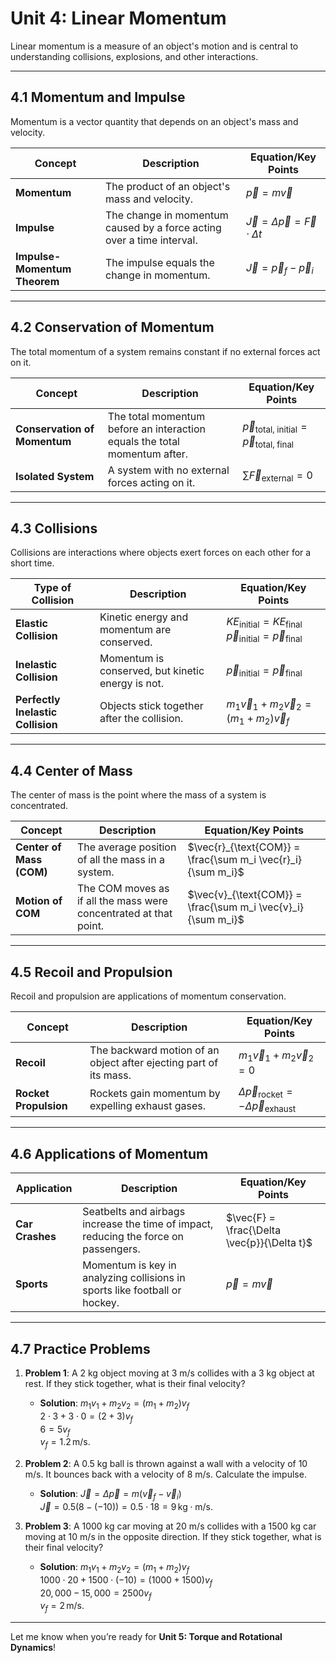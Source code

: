 # Unit 4: Linear Momentum

Linear momentum is a measure of an object's motion and is central to understanding collisions, explosions, and other interactions.

---

## 4.1 Momentum and Impulse

Momentum is a vector quantity that depends on an object's mass and velocity.

| **Concept**               | **Description**                                                                 | **Equation/Key Points**                                                                 |
|--------------------------|---------------------------------------------------------------------------------|-----------------------------------------------------------------------------------------|
| **Momentum**              | The product of an object's mass and velocity.                                   | $\vec{p} = m \vec{v}$                                                                  |
| **Impulse**               | The change in momentum caused by a force acting over a time interval.           | $\vec{J} = \Delta \vec{p} = \vec{F} \cdot \Delta t$                                    |
| **Impulse-Momentum Theorem** | The impulse equals the change in momentum.                                     | $\vec{J} = \vec{p}_f - \vec{p}_i$                                                      |

---

## 4.2 Conservation of Momentum

The total momentum of a system remains constant if no external forces act on it.

| **Concept**               | **Description**                                                                 | **Equation/Key Points**                                                                 |
|--------------------------|---------------------------------------------------------------------------------|-----------------------------------------------------------------------------------------|
| **Conservation of Momentum** | The total momentum before an interaction equals the total momentum after.      | $\vec{p}_{\text{total, initial}} = \vec{p}_{\text{total, final}}$                      |
| **Isolated System**       | A system with no external forces acting on it.                                  | $\sum \vec{F}_{\text{external}} = 0$                                                   |

---

## 4.3 Collisions

Collisions are interactions where objects exert forces on each other for a short time.

| **Type of Collision**     | **Description**                                                                 | **Equation/Key Points**                                                                 |
|--------------------------|---------------------------------------------------------------------------------|-----------------------------------------------------------------------------------------|
| **Elastic Collision**     | Kinetic energy and momentum are conserved.                                      | $KE_{\text{initial}} = KE_{\text{final}}$ <br> $\vec{p}_{\text{initial}} = \vec{p}_{\text{final}}$ |
| **Inelastic Collision**   | Momentum is conserved, but kinetic energy is not.                               | $\vec{p}_{\text{initial}} = \vec{p}_{\text{final}}$                                    |
| **Perfectly Inelastic Collision** | Objects stick together after the collision.                                | $m_1 \vec{v}_1 + m_2 \vec{v}_2 = (m_1 + m_2) \vec{v}_f$                                |

---

## 4.4 Center of Mass

The center of mass is the point where the mass of a system is concentrated.

| **Concept**               | **Description**                                                                 | **Equation/Key Points**                                                                 |
|--------------------------|---------------------------------------------------------------------------------|-----------------------------------------------------------------------------------------|
| **Center of Mass (COM)**  | The average position of all the mass in a system.                               | $\vec{r}_{\text{COM}} = \frac{\sum m_i \vec{r}_i}{\sum m_i}$                           |
| **Motion of COM**         | The COM moves as if all the mass were concentrated at that point.               | $\vec{v}_{\text{COM}} = \frac{\sum m_i \vec{v}_i}{\sum m_i}$                           |

---

## 4.5 Recoil and Propulsion

Recoil and propulsion are applications of momentum conservation.

| **Concept**               | **Description**                                                                 | **Equation/Key Points**                                                                 |
|--------------------------|---------------------------------------------------------------------------------|-----------------------------------------------------------------------------------------|
| **Recoil**                | The backward motion of an object after ejecting part of its mass.               | $m_1 \vec{v}_1 + m_2 \vec{v}_2 = 0$                                                   |
| **Rocket Propulsion**     | Rockets gain momentum by expelling exhaust gases.                               | $\Delta \vec{p}_{\text{rocket}} = -\Delta \vec{p}_{\text{exhaust}}$                    |

---

## 4.6 Applications of Momentum

| **Application**           | **Description**                                                                 | **Equation/Key Points**                                                                 |
|--------------------------|---------------------------------------------------------------------------------|-----------------------------------------------------------------------------------------|
| **Car Crashes**           | Seatbelts and airbags increase the time of impact, reducing the force on passengers. | $\vec{F} = \frac{\Delta \vec{p}}{\Delta t}$                                           |
| **Sports**                | Momentum is key in analyzing collisions in sports like football or hockey.       | $\vec{p} = m \vec{v}$                                                                  |

---

## 4.7 Practice Problems

1. **Problem 1**: A 2 kg object moving at 3 m/s collides with a 3 kg object at rest. If they stick together, what is their final velocity?
   - **Solution**: $m_1 v_1 + m_2 v_2 = (m_1 + m_2) v_f$ <br> $2 \cdot 3 + 3 \cdot 0 = (2 + 3) v_f$ <br> $6 = 5 v_f$ <br> $v_f = 1.2 \, \text{m/s}$.

2. **Problem 2**: A 0.5 kg ball is thrown against a wall with a velocity of 10 m/s. It bounces back with a velocity of 8 m/s. Calculate the impulse.
   - **Solution**: $\vec{J} = \Delta \vec{p} = m (\vec{v}_f - \vec{v}_i)$ <br> $\vec{J} = 0.5 (8 - (-10)) = 0.5 \cdot 18 = 9 \, \text{kg} \cdot \text{m/s}$.

3. **Problem 3**: A 1000 kg car moving at 20 m/s collides with a 1500 kg car moving at 10 m/s in the opposite direction. If they stick together, what is their final velocity?
   - **Solution**: $m_1 v_1 + m_2 v_2 = (m_1 + m_2) v_f$ <br> $1000 \cdot 20 + 1500 \cdot (-10) = (1000 + 1500) v_f$ <br> $20,000 - 15,000 = 2500 v_f$ <br> $v_f = 2 \, \text{m/s}$.

---

Let me know when you’re ready for **Unit 5: Torque and Rotational Dynamics**!